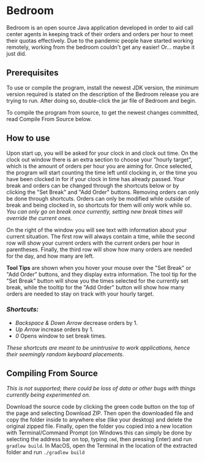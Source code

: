# Bedroom
Bedroom is an open source Java application developed in order to aid call center agents in keeping track of their orders 
and orders per hour to meet their quotas effectively. Due to the pandemic people have started working remotely, working 
from the bedroom couldn't get any easier! Or... maybe it just did.

## Prerequisites
To use or compile the program, install the newest JDK version, the minimum version required is stated on the description 
of the Bedroom release you are trying to run. After doing so, double-click the jar file of Bedroom and begin.

To compile the program from source, to get the newest changes committed, read Compile From Source below.

## How to use
Upon start up, you will be asked for your clock in and clock out time. On the clock out window there is an extra section 
to choose your "hourly target", which is the amount of orders per hour you are aiming for. Once selected, the program 
will start counting the time left until clocking in, or the time you have been clocked in for if your clock in time has 
already passed. Your break and orders can be changed through the shortcuts below or by clicking the "Set Break" and 
"Add Order" buttons. Removing orders can only be done through shortcuts. Orders can only be modified while outside of 
break and being clocked in, so shortcuts for them will only work while so. _You can only go on break once currently, 
setting new break times will override the current ones._

On the right of the window you will see text with information about your current situation. The first row will always 
contain a time, while the second row will show your current orders with the current orders per hour in parentheses. 
Finally, the third row will show how many orders are needed for the day, and how many are left. 

**Tool Tips** are shown when you hover your mouse over the "Set Break" or "Add Order" buttons, and they display extra 
information. The tool tip for the "Set Break" button will show you the times selected for the currently set break, while 
the tooltip for the "Add Order" button will show how many orders are needed to stay on track with your hourly target.

### _Shortcuts:_
* _Backspace & Down Arrow_ decrease orders by 1.
* _Up Arrow_ increase orders by 1.
* _0_ Opens window to set break times.

_These shortcuts are meant to be unintrusive to work applications,
hence their seemingly random keyboard placements._

## Compiling From Source
_This is not supported; there could be loss of data or other bugs with things currently being experimented on._

Download the source code by clicking the green code button on the top of the page and selecting Download ZIP. Then open 
the downloaded file and copy the folder inside to anywhere else (like your desktop) and delete the original zipped file. 
Finally, open the folder you copied into a new location with Terminal/Command Prompt (on Windows this can simply be done 
by selecting the address bar on top, typing ```cmd```, then pressing Enter) and run ```gradlew build```. In MacOS, open 
the Terminal in the location of the extracted folder and run ```./gradlew build```
